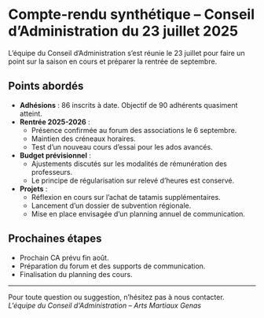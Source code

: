 # Compte-rendu synthétique – Conseil d’Administration du 23 juillet 2025

L’équipe du Conseil d’Administration s’est réunie le 23 juillet pour faire un point sur la saison en cours et préparer la rentrée de septembre.

## Points abordés

- **Adhésions** : 86 inscrits à date. Objectif de 90 adhérents quasiment atteint.  
- **Rentrée 2025-2026** :
  - Présence confirmée au forum des associations le 6 septembre.
  - Maintien des créneaux horaires.
  - Test d’un nouveau cours d’essai pour les ados avancés.
- **Budget prévisionnel** :
  - Ajustements discutés sur les modalités de rémunération des professeurs.
  - Le principe de régularisation sur relevé d’heures est conservé.
- **Projets** :
  - Réflexion en cours sur l’achat de tatamis supplémentaires.
  - Lancement d’un dossier de subvention régionale.
  - Mise en place envisagée d’un planning annuel de communication.

## Prochaines étapes

- Prochain CA prévu fin août.  
- Préparation du forum et des supports de communication.  
- Finalisation du planning des cours.

---

Pour toute question ou suggestion, n’hésitez pas à nous contacter.  
_L'équipe du Conseil d'Administration – Arts Martiaux Genas_

